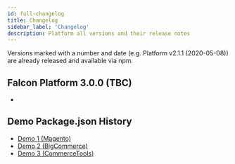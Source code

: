 ```yaml
---
id: full-changelog
title: Changelog
sidebar_label: 'Changelog'
description: Platform all versions and their release notes
---
```


Versions marked with a number and date (e.g. Platform v2.1.1 (2020-05-08)) are already released and available via npm.

## Falcon Platform 3.0.0 (TBC)

-

## Demo Package.json History

- [Demo 1 (Magento)](demo1)
- [Demo 2 (BigCommerce)](demo2)
- [Demo 3 (CommerceTools)](demo3)

